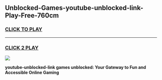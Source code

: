 
## Unblocked-Games-youtube-unblocked-link-Play-Free-760cm
<h3>
<a href="https://premium76.site?title=youtube-unblocked-link&ref=21A">CLICK TO PLAY</a></h3>
<hr>

<h3>
<a href="https://premium76.site?title=youtube-unblocked-link&ref=21A">CLICK 2 PLAY</a>
  
</h3>

<a href="https://premium76.site?title=youtube-unblocked-link&ref=21A"><img src="https://clearcache.store/games.png"></a>


**youtube-unblocked-link games unblocked: Your Gateway to Fun and Accessible Online Gaming**
